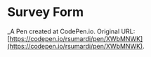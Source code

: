 # Survey Form 
 _A Pen created at CodePen.io. Original URL: [https://codepen.io/rsumardi/pen/XWbMNWK](https://codepen.io/rsumardi/pen/XWbMNWK).

 